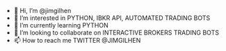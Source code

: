 - 👋 Hi, I’m @jimgilhen
- 👀 I’m interested in PYTHON, IBKR API, AUTOMATED TRADING BOTS
- 🌱 I’m currently learning PYTHON
- 💞️ I’m looking to collaborate on INTERACTIVE BROKERS TRADING BOTS
- 📫 How to reach me TWITTER @JIMGILHEN

